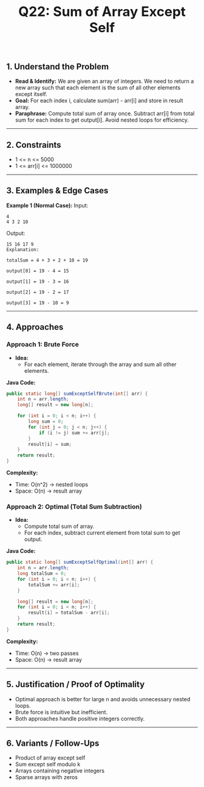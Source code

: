 <!-- #region 22-Sum of Array Except Self -->

<br>
<h1 style="text-align:center; font-size:2.5em; font-weight:bold;">Q22: Sum of Array Except Self</h1>
<br>

## 1. Understand the Problem
- **Read & Identify:** We are given an array of integers. We need to return a new array such that each element is the sum of all other elements except itself.
- **Goal:** For each index i, calculate sum(arr) - arr[i] and store in result array.
- **Paraphrase:** Compute total sum of array once.  Subtract arr[i] from total sum for each index to get output[i].  Avoid nested loops for efficiency.

---

## 2. Constraints

- 1 <= n <= 5000
- 1 <= arr[i] <= 1000000


---

## 3. Examples & Edge Cases

**Example 1 (Normal Case):**
Input:
```text
4
4 3 2 10
```
Output:
```text
15 16 17 9
Explanation:

totalSum = 4 + 3 + 2 + 10 = 19

output[0] = 19 - 4 = 15

output[1] = 19 - 3 = 16

output[2] = 19 - 2 = 17

output[3] = 19 - 10 = 9
```


---

## 4. Approaches

### Approach 1: Brute Force

- **Idea:**
  - For each element, iterate through the array and sum all other elements.

**Java Code:**
```java
public static long[] sumExceptSelfBrute(int[] arr) {
    int n = arr.length;
    long[] result = new long[n];

    for (int i = 0; i < n; i++) {
        long sum = 0;
        for (int j = 0; j < n; j++) {
            if (i != j) sum += arr[j];
        }
        result[i] = sum;
    }
    return result;
}
```

**Complexity:**
- Time: O(n^2) → nested loops
- Space: O(n) → result array

### Approach 2: Optimal (Total Sum Subtraction)

- **Idea:**
  - Compute total sum of array.
  - For each index, subtract current element from total sum to get output.

**Java Code:**
```java
public static long[] sumExceptSelfOptimal(int[] arr) {
    int n = arr.length;
    long totalSum = 0;
    for (int i = 0; i < n; i++) {
        totalSum += arr[i];
    }

    long[] result = new long[n];
    for (int i = 0; i < n; i++) {
        result[i] = totalSum - arr[i];
    }
    return result;
}
```

**Complexity:**
- Time: O(n) → two passes
- Space: O(n) → result array


---

## 5. Justification / Proof of Optimality

- Optimal approach is better for large n and avoids unnecessary nested loops.
- Brute force is intuitive but inefficient.
- Both approaches handle positive integers correctly.

---

## 6. Variants / Follow-Ups

- Product of array except self
- Sum except self modulo k
- Arrays containing negative integers
- Sparse arrays with zeros

<!-- #endregion -->

